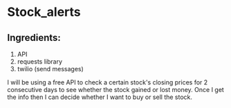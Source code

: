 # Stock_alerts
## Ingredients:
1. API
2. requests library
3. twilio (send messages)

I will be using a free API to check a certain stock's closing prices for 2 consecutive days to see whether
the stock gained or lost money. 
Once I get the info then I can decide whether I want to buy or sell the stock.
